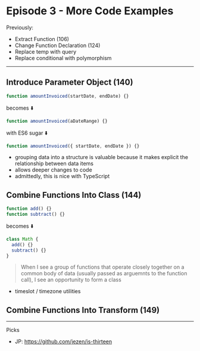 # Episode 3 - More Code Examples

Previously:

- Extract Function (106)
- Change Function Declaration (124)
- Replace temp with query
- Replace conditional with polymorphism

---

## Introduce Parameter Object (140)

```javascript
function amountInvoiced(startDate, endDate) {}
```

becomes ⬇️

```javascript
function amountInvoiced(aDateRange) {}
```

with ES6 sugar ⬇️

```javascript
function amountInvoiced({ startDate, endDate }) {}
```

- grouping data into a structure is valuable because it makes explicit the relationship between data items
- allows deeper changes to code
- admittedly, this is nice with TypeScript

## Combine Functions Into Class (144)

```javascript
function add() {}
function subtract() {}
```

becomes ⬇️

```javascript
class Math {
  add() {}
  subtract() {}
}
```

> When I see a group of functions that operate closely together on a common body of data (usually passed as arguemnts to the function call), I see an opportunity to form a class

- timeslot / timezone utilities

## Combine Functions Into Transform (149)

---

Picks

- JP: https://github.com/jezen/is-thirteen
